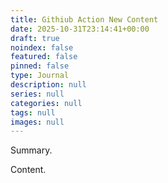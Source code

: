 ```yaml
---
title: Githiub Action New Content
date: 2025-10-31T23:14:41+00:00
draft: true
noindex: false
featured: false
pinned: false
type: Journal
description: null
series: null
categories: null
tags: null
images: null
---
```


Summary.

<!--more-->

Content.
